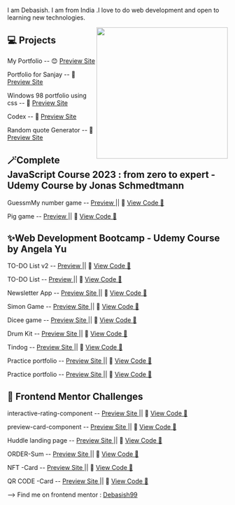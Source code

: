I am Debasish. I am from India .I love to do web development and open to learning new technologies.


<img align='right' src='http://www.jenyalestina.com/blog/wp-content/uploads/2019/05/web-development-1024x582.jpg' width='300"'>


## 💻 Projects

My Portfolio -- 😊 [Preview Site](https://debasishlenka.in)

Portfolio for Sanjay -- 🌻 [Preview Site](https://sanjayy.netlify.app) 

Windows 98 portfolio using css -- 🔮 [Preview Site](https://debasish99.github.io/windows_dee/) 

Codex -- 🦉 [Preview Site](https://openai-codex-4otd705r5-debasish99.vercel.app/) 

Random quote Generator -- 🦉 [Preview Site](https://random-quote-generator-jade.vercel.app/) 



## 🪄Complete JavaScript Course 2023 : from zero to expert  - Udemy Course by Jonas Schmedtmann

GuessmMy number game -- [Preview ](https://guessnumber-deb.netlify.app/) || 🎯 [View Code 🔗](https://github.com/Debasish99/Guess-My-Number)

Pig game -- [Preview ](https://pig-game-deb.netlify.app/) || 🎯 [View Code 🔗](https://github.com/Debasish99/Pig-Game)


## ✨Web Development Bootcamp - Udemy Course by Angela Yu 


TO-DO List v2 -- [Preview ](https://rocky-oasis-46561.herokuapp.com/) || 🎯 [View Code 🔗](https://github.com/Debasish99/WebDevBootcamp/tree/master/Projects/todolist-v2)

TO-DO List -- [Preview ](https://github.com/Debasish99/WebDevBootcamp/blob/master/Projects/todolist-v1/ReadMe.md) || 🎯 [View Code 🔗](https://github.com/Debasish99/WebDevBootcamp/tree/master/Projects/todolist-v1)

Newsletter App -- [Preview Site ](https://rocky-woodland-19514.herokuapp.com/signup.html) || 🎯 [View Code 🔗](https://github.com/Debasish99/WebDevBootcamp/tree/master/Projects/Newsletter-Signup)

Simon Game -- [Preview Site ](https://simon-game-debasish.netlify.app/) ||  🎯 [View Code 🔗](https://github.com/Debasish99/WebDevBootcamp/tree/master/Projects/Simon%2BGame%2BChallenge%2BStarting%2BFiles/Simon%20Game%20Challenge%20Starting%20Files)

Dicee game -- [Preview Site ](https://bespoke-sawine-6b0ca4.netlify.app) ||  🎯 [View Code 🔗](https://github.com/Debasish99/WebDevBootcamp/tree/master/Projects/Dicee%20Challenge%20-%20Starting%20Files/Dicee%20Challenge%20-%20Starting%20Files)

Drum Kit -- [Preview Site ](https://taupe-klepon-75fd80.netlify.app/) || 🎯 [View Code 🔗](https://github.com/Debasish99/WebDevBootcamp/tree/master/Projects/Drum%20Kit%20Starting%20Files/Drum%20Kit%20Starting%20Files)

Tindog --  [Preview Site ](https://tindog-by-debasish.netlify.app) || 🎯 [View Code 🔗](https://github.com/Debasish99/WebDevBootcamp/tree/master/Projects/TinDog-Start-master/TinDog-Start-master)

Practice portfolio -- [Preview Site ](https://debasish99.github.io/PROJECT_D/index.html) || 🎯 [View Code 🔗](https://github.com/Debasish99/PROJECT_D)

Practice portfolio -- [Preview Site ](https://jazzy-dragon-f640d5.netlify.app/) || 🎯 [View Code 🔗](https://github.com/Debasish99/WebDevBootcamp/tree/master/Projects/CSS-My%20Site)


## 🎈 Frontend Mentor Challenges

interactive-rating-component --   [Preview Site ](https://grand-horse-eca8b4.netlify.app) || 🎯 [View Code 🔗](https://github.com/Debasish99/WebDevBootcamp/tree/master/Projects/Frontend%20Mentor/interactive-rating-component-main/interactive-rating-component-main)

preview-card-component --  [Preview Site ](https://capable-dodol-65a09b.netlify.app/) || 🎯 [View Code 🔗](https://github.com/Debasish99/WebDevBootcamp/tree/master/Projects/Frontend%20Mentor/product-preview-card-component-main/product-preview-card-component-main)

Huddle landing page --  [Preview Site ](https://quiet-fenglisu-ba5e98.netlify.app/) || 🎯 [View Code 🔗](https://github.com/Debasish99/WebDevBootcamp/tree/master/Projects/Frontend%20Mentor/huddle-landing-page-with-single-introductory-section-master/huddle-landing-page-with-single-introductory-section-master)

ORDER-Sum --  [Preview Site ](https://order-summary-debasish.netlify.app/) || 🎯 [View Code 🔗](https://github.com/Debasish99/WebDevBootcamp/tree/master/Projects/Frontend%20Mentor/order-summary-component-main/order-summary-component-main)

NFT -Card -- [Preview Site ](https://nft-card-debasish.netlify.app/) || 🎯 [View Code 🔗](https://github.com/Debasish99/WebDevBootcamp/tree/master/Projects/Frontend%20Mentor/nft-preview-card-component-main)

QR CODE -Card --   [Preview Site ](https://debasish99.github.io/Frontend-Mentor-projects/) || 🎯 [View Code 🔗](https://github.com/Debasish99/WebDevBootcamp/tree/master/Projects/Frontend%20Mentor/qr-code-component-main)


--> Find me on frontend mentor :  [Debasish99](https://www.frontendmentor.io/profile/Debasish99) 
